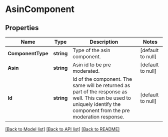 # AsinComponent

## Properties
Name | Type | Description | Notes
------------ | ------------- | ------------- | -------------
**ComponentType** | **string** | Type of the asin component. | [default to null]
**Asin** | **string** | Asin id to be pre moderated. | [default to null]
**Id** | **string** | Id of the component. The same will be returned as part of the response as well. This can be used to uniquely identify the component from the pre moderation response. | [default to null]

[[Back to Model list]](../README.md#documentation-for-models) [[Back to API list]](../README.md#documentation-for-api-endpoints) [[Back to README]](../README.md)

